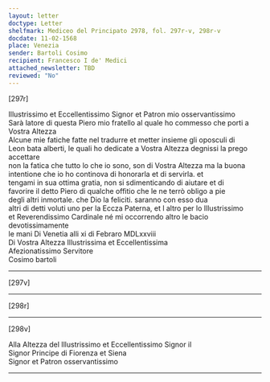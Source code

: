 ```yaml
---
layout: letter
doctype: Letter
shelfmark: Mediceo del Principato 2978, fol. 297r-v, 298r-v
docdate: 11-02-1568
place: Venezia
sender: Bartoli Cosimo
recipient: Francesco I de' Medici
attached_newsletter: TBD
reviewed: "No"
---
```


[297r]  
  
  
Illustrissimo et Eccellentissimo Signor et Patron mio osservantissimo  
Sarà latore di questa Piero mio fratello al quale ho commesso che porti a Vostra Altezza  
Alcune mie fatiche fatte nel tradurre et metter insieme gli oposculi di  
Leon bata alberti, le quali ho dedicate a Vostra Altezza degnissi la prego accettare  
non la fatica che tutto lo che io sono, son di Vostra Altezza ma la buona  
intentione che io ho continova di honorarla et di servirla. et  
tengami in sua ottima gratia, non si sdimenticando di aiutare et di  
favorire il detto Piero di qualche offitio che le ne terrò obligo a pie  
degli altri inmortale. che Dio la feliciti. saranno con esso dua  
altri di detti voluti uno per la Eccza Paterna, et l altro per lo Illustrissimo  
et Reverendissimo Cardinale né mi occorrendo altro le bacio devotissimamente  
le mani Di Venetia alli xi di Febraro MDLxxviii  
Di Vostra Altezza Illustrissima et Eccellentissima  
Afezionatissimo Servitore  
Cosimo bartoli  
  
---  

[297v]  
  
  
  
---  

[298r]  
  
  
  
---  

[298v]  
  
  
Alla Altezza del Illustrissimo et Eccellentissimo Signor il  
Signor Principe di Fiorenza et Siena  
Signor et Patron osservantissimo  
  
---  

